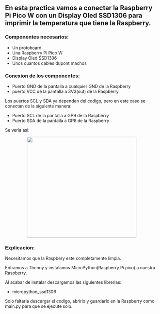 ## En esta practica vamos a conectar la Raspberry Pi Pico W con un Display Oled SSD1306 para imprimir la temperatura que tiene la Raspberry.

### Componentes necesarios:

- Un protoboard
- Una Raspberry Pi Pico W
- Display Oled SSD1306
- Unos cuantos cables dupont machos

### Conexion de los componentes:

- Puerto GND de la pantalla a cualquier GND de la Raspberry
- puerto VCC de la pantalla a 3V3(out) de la Raspberry

Los puertos SCL y SDA ya dependen del codigo, pero en este caso se conectan de la siguiente manera:

- Puerto SCL de la pantalla a GP9 de la Raspberry
- Puerto SDA de la pantalla a GP8 de la Raspberry

Se veria asi:

<p align="center"><img src="https://github.com/Autumnland/Raspberry-Pi-Pico-W/assets/112134604/ed6588d0-2e65-491b-8694-be1ce74a748c" align="center" width="361" height="332"/></p>

### Explicacion:

Necesitamos que la Raspbery este completamente limpia.

Entramos a Thonny y instalamos MicroPython(Raspberry Pi pico) a nuestra Raspberry.

Al acabar de instalar descargamos las siguientes librerias:

- micropython_ssd1306

Solo faltaria descargar el codigo, abrirlo y guardarlo en la Raspberry como main.py para que se ejecute solo.

